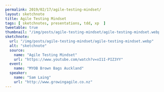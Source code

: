 ```yaml
---
permalink: 2019/02/17/agile-testing-mindset/
layout: sketchnote
title: Agile Testing Mindset
tags: [ sketchnotes, presentations, tdd, xp  ]
tweetable: true
thumbnail: "/img/posts/agile-testing-mindset/agile-testing-mindset.webp"
sketchnote:
  url: "/img/posts/agile-testing-mindset/agile-testing-mindset.webp"
  alt: "sketchnote"
  source:
    name: "Agile Testing Mindset"
    url: "https://www.youtube.com/watch?v=xI1I-PIZ3YY"
  event:
    name: "MYOB Brown Bags Auckland"
  speaker:
    name: "Sam Laing"
    url: "http://www.growingagile.co.nz"
---
```


